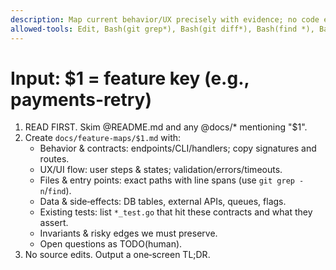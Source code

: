 ```yaml
---
description: Map current behavior/UX precisely with evidence; no code edits
allowed-tools: Edit, Bash(git grep*), Bash(git diff*), Bash(find *), Bash(go test -list*)
---
```

# Input: $1 = feature key (e.g., payments-retry)

1) READ FIRST. Skim @README.md and any @docs/* mentioning "$1".
2) Create `docs/feature-maps/$1.md` with:
   - Behavior & contracts: endpoints/CLI/handlers; copy signatures and routes.
   - UX/UI flow: user steps & states; validation/errors/timeouts.
   - Files & entry points: exact paths with line spans (use `git grep -n`/`find`).
   - Data & side‑effects: DB tables, external APIs, queues, flags.
   - Existing tests: list `*_test.go` that hit these contracts and what they assert.
   - Invariants & risky edges we must preserve.
   - Open questions as TODO(human).
3) No source edits. Output a one‑screen TL;DR.
